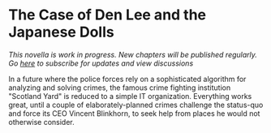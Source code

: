 # The Case of Den Lee and the Japanese Dolls

*This novella is work in progress. New chapters will be published regularly. Go [here](https://www.gitbook.com/book/boris-marinov/the-case/details) to subscribe for updates and view discussions*

In a future where the police forces rely on a sophisticated algorithm for analyzing and solving crimes, the famous crime fighting institution "Scotland Yard" is reduced to a simple IT organization. Everything works great, until a couple of elaborately-planned crimes challenge the status-quo and force its CEO Vincent Blinkhorn, to seek help from places he would not otherwise consider.

